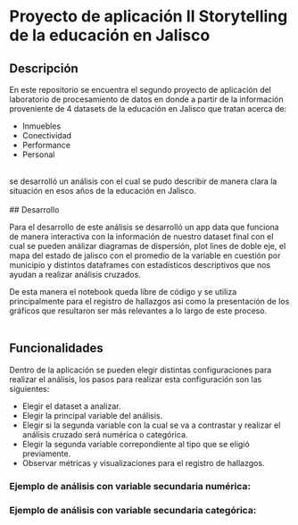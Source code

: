# Proyecto de aplicación II Storytelling de la educación en Jalisco
## Descripción
En este repositorio se encuentra el segundo proyecto de aplicación del laboratorio de procesamiento de datos  en donde a partir de la información proveniente de 4 datasets de la educación en Jalisco que tratan acerca de:
<br>
* Inmuebles
* Conectividad
* Performance
* Personal
<br>
se desarrolló un análisis con el cual se pudo describir de manera clara la situación en esos años de la educación en Jalisco.
<br><br>
## Desarrollo

Para el desarrollo de este análisis se desarrolló un app data que funciona de manera interactiva con la información de nuestro dataset final con el cual se pueden análizar diagramas de dispersión, plot lines de doble eje, el mapa del estado de jalisco con el promedio de la variable en cuestión por municipio y distintos dataframes con estadísticos descriptivos que nos ayudan a realizar análisis cruzados.

De esta manera el notebook queda libre de código y se utiliza principalmente para el registro de hallazgos asi como la presentación de los gráficos que resultaron ser más relevantes a lo largo de este proceso.
<br><br>
## Funcionalidades
Dentro de la aplicación se pueden elegir distintas configuraciones para realizar el análisis, los pasos para realizar esta configuración son las siguientes:
* Elegir el dataset a analizar.
* Elegir la principal variable del análisis.
* Elegir si la segunda variable con la cual se va a contrastar y realizar el análisis cruzado será numérica o categórica.
* Elegir la segunda variable correpondiente al tipo que se eligió previamente.
* Observar métricas y visualizaciones para el registro de hallazgos.
### Ejemplo de análisis con variable secundaria numérica:

### Ejemplo de análisis con variable secundaria categórica:


